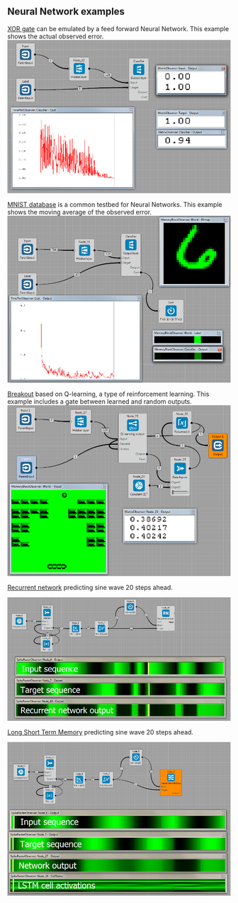 ## Neural Network examples
[XOR gate](https://github.com/KeenSoftwareHouse/BrainSimulatorSampleProjects/blob/master/NeuralNetworks/Xor.brain) can be emulated by a feed forward Neural Network. This example shows the actual observed error.<br>
![](../img/XOR_flow.PNG)

[MNIST database](https://github.com/KeenSoftwareHouse/BrainSimulatorSampleProjects/blob/master/NeuralNetworks/Mnist.brain) is a common testbed for Neural Networks. This example shows the moving average of the observed error.<br>
![](../img/MNIST_flow.PNG)

[Breakout](https://github.com/KeenSoftwareHouse/BrainSimulatorSampleProjects/blob/master/NeuralNetworks/Breakout.brain) based on Q-learning, a type of reinforcement learning. This example includes a gate between learned and random outputs.
![](../img/Breakout_flow.PNG)

[Recurrent network](https://github.com/KeenSoftwareHouse/BrainSimulatorSampleProjects/blob/master/NeuralNetworks/RNN_sine.brain) predicting sine wave 20 steps ahead.

![](../img/RNN_sine.PNG)

[Long Short Term Memory](https://github.com/KeenSoftwareHouse/BrainSimulatorSampleProjects/blob/master/NeuralNetworks/LSTM_sine.brain) predicting sine wave 20 steps ahead.

![](../img/LSTM_sine.PNG)

